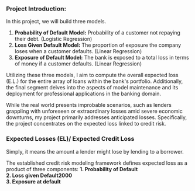 ### Project Introduction:


In this project, we will build three models.

  1. **Probability of Default Model:** Probability of a customer not repaying their debt. (Logistic Regression)
  2. **Loss Given Default Model:** The proportion of exposure the company loses when a customer defaults. (Linear Regression)
  3. **Exposure of Default Model:** The bank is exposed to a total loss in terms of money if a customer defaults. (Linear Regression)

Utilizing these three models, I aim to compute the overall expected loss (E.L.) for the entire array of loans within the bank's portfolio. Additionally, the final segment delves into the aspects of model maintenance and its deployment for professional applications in the banking domain.

While the real world presents improbable scenarios, such as lenders grappling with unforeseen or extraordinary losses amid severe economic downturns, my project primarily addresses anticipated losses. Specifically, the project concentrates on the expected loss linked to credit risk.

### Expected Losses (EL)/ Expected Credit Loss
Simply, it means the amount a lender might lose by lending to a borrower.

The established credit risk modeling framework defines expected loss as a product of three components: 
                    **1. Probability of Default              
                      2. Loss given Default2000                            
                      3. Exposure at default**                                        
                      
            
